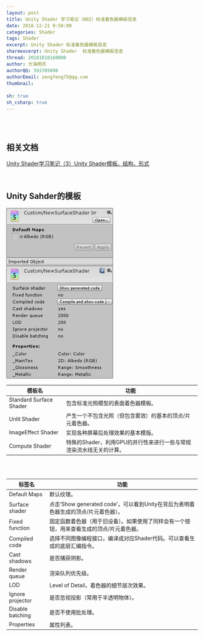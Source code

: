 ```yaml
---
layout: post
title: Unity Shader 学习笔记（002）标准着色器模板信息
date: 2018-12-21 9:50:00
categories: Shader
tags: Shader
excerpt: Unity Shader 标准着色器模板信息
shareexcerpt: Unity Shader  标准着色器模板信息
thread: 20181018160000
author: 大海明月
authorQQ: 593705098
authorEmail: zengfeng75@qq.com
thumbnail: 

sh: true
sh_csharp: true
---
```





<br>
<br>
<h2 class="nav1">相关文档</h2>

<p> <a href="http://gad.qq.com/article/detail/38320" target="_blank"> Unity Shader学习笔记（3）Unity Shader模板、结构、形式 </a> </p>


<br>
<h2 class="nav1">Unity Sahder的模板</h2>


<p><img src="/assets/docpic/unity_shader_note_002_01.png" style="border: solid 1px #666;" /></p>



| 模板名                      	| 功能   | 
| -----------------------------	| -----  |
| Standard Surface Shader     	| 包含标准光照模型的表面着色器模板。   |
| Unlit Shader   				| 产生一个不包含光照（但包含雾效）的基本的顶点/片元着色器。 |
| ImageEffect Shader  			| 实现各种屏幕后处理效果的基本模版。 |
| Compute Shader  				| 特殊的Shader，利用GPU的并行性来进行一些与常规渲染流水线无关的计算。 |



<br><br>




| 标签名                      	| 功能   | 
| -----------------------------	| -----  |
| Default Maps     				| 默认纹理。   |
| Surface shader   				| 点击‘Show generated code’，可以看到Unity在背后为表明着色器生成的顶点/片元着色器）。  |
| Fixed function  				| 固定函数着色器（用于旧设备）。如果使用了同样会有一个按钮，用来查看生成的顶点/片元着色器。 |
| Compiled code  				| 选择不同图像编程接口，编译成对应Shader代码。可以查看生成的底层汇编指令。 |
| Cast shadows  				| 是否捕获阴影。 |
| Render queue  				| 渲染队列优先级。 |
| LOD  							| Level of Detail，着色器的细节层次效果。 |
| Ignore projector  			| 是否忽视投影（常用于半透明物体）。 |
| Disable batching  			| 是否不使用批处理。 |
| Properties  					| 属性列表。 |



